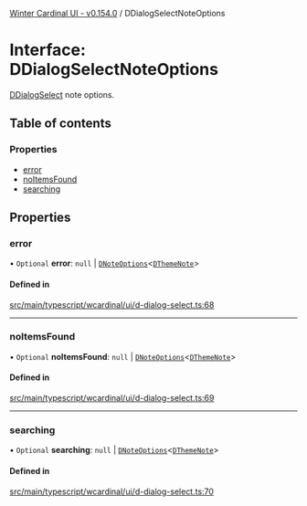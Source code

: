 [Winter Cardinal UI - v0.154.0](../index.md) / DDialogSelectNoteOptions

# Interface: DDialogSelectNoteOptions

[DDialogSelect](../classes/DDialogSelect.md) note options.

## Table of contents

### Properties

- [error](DDialogSelectNoteOptions.md#error)
- [noItemsFound](DDialogSelectNoteOptions.md#noitemsfound)
- [searching](DDialogSelectNoteOptions.md#searching)

## Properties

### error

• `Optional` **error**: ``null`` \| [`DNoteOptions`](DNoteOptions.md)<[`DThemeNote`](DThemeNote.md)\>

#### Defined in

[src/main/typescript/wcardinal/ui/d-dialog-select.ts:68](https://github.com/winter-cardinal/winter-cardinal-ui/blob/v0.154.0/src/main/typescript/wcardinal/ui/d-dialog-select.ts#L68)

___

### noItemsFound

• `Optional` **noItemsFound**: ``null`` \| [`DNoteOptions`](DNoteOptions.md)<[`DThemeNote`](DThemeNote.md)\>

#### Defined in

[src/main/typescript/wcardinal/ui/d-dialog-select.ts:69](https://github.com/winter-cardinal/winter-cardinal-ui/blob/v0.154.0/src/main/typescript/wcardinal/ui/d-dialog-select.ts#L69)

___

### searching

• `Optional` **searching**: ``null`` \| [`DNoteOptions`](DNoteOptions.md)<[`DThemeNote`](DThemeNote.md)\>

#### Defined in

[src/main/typescript/wcardinal/ui/d-dialog-select.ts:70](https://github.com/winter-cardinal/winter-cardinal-ui/blob/v0.154.0/src/main/typescript/wcardinal/ui/d-dialog-select.ts#L70)
